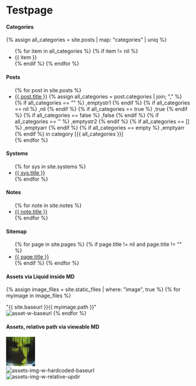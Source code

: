 # Testpage

#### Categories
{% assign all_categories = site.posts | map: "categories" | uniq %}
<ul>
{% for item in all_categories %}
{% if item != nil %}
    <li>
    {{ item }}
    </li>
{% endif %}
{% endfor %}
</ul>

#### Posts
<ul>
  {% for post in site.posts %}
    <li>
      <a href="{{ site.baseurl }}{{ post.url }}">{{ post.title }}</a>
        {% assign all_categories = post.categories | join; "," %}
        {% if all_categories == "" %} ,emptystr1 {% endif %}
        {% if all_categories == nil %} ,nil {% endif %}
        {% if all_categories == true %} ,true {% endif %}
        {% if all_categories == false %} ,false {% endif %}
        {% if all_categories == '' %} ,emptystr2 {% endif %}
        {% if all_categories == [] %} ,emptyarr {% endif %}
        {% if all_categories == empty %} ,emptyarr {% endif %}
         in category [{{ all_categories }}]
    </li>
  {% endfor %}
</ul>

#### Systems
<ul>
  {% for sys in site.systems %}
    <li>
      <a href="{{ site.baseurl }}{{ sys.url }}">{{ sys.title }}</a>
    </li>
  {% endfor %}
</ul>

#### Notes
<ul>
  {% for note in site.notes %}
    <li>
      <a href="{{ site.baseurl }}{{ note.url }}">{{ note.title }}</a>
    </li>
  {% endfor %}
</ul>

#### Sitemap
<ul>
  {% for page in site.pages %}
  {% if page.title != nil and page.title != "" %}
    <li>
      <a href="{{ site.baseurl }}{{ page.url }}">{{ page.title }}</a>
    </li>
  {% endif %}
  {% endfor %}
</ul>

#### Assets via Liquid inside MD 
{% assign image_files = site.static_files | where: "image", true %}
{% for myimage in image_files %}
<div>"{{ site.baseurl }}{{ myimage.path }}"</div>
<img src="{{ site.baseurl }}{{ myimage.path }}" alt="asset-w-baseurl" />
{% endfor %} 

#### Assets, relative path via viewable MD  
![assets-img-wo-baseurl](./assets/img/panzertard-sf.jpg)  
![assets-img-w-hardcoded-baseurl](/elitedangerous-notes/assets/img/panzertard-sf.jpg)  
![assets-img-w-relative-updir](/../assets/img/panzertard-sf.jpg)  
